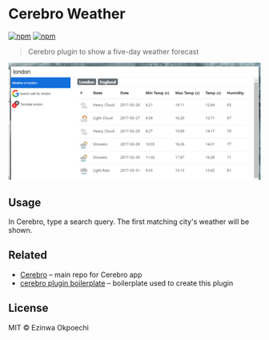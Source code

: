 # Cerebro Weather
[![npm](https://img.shields.io/npm/v/cerebro-weather.svg)](https://www.npmjs.com/package/cerebro-weather)
[![npm](https://img.shields.io/npm/dt/cerebro-weather.svg)](https://www.npmjs.com/package/cerebro-weather)
> Cerebro plugin to show a five-day weather forecast

![](screenshot.png)

## Usage
In Cerebro, type a search query. The first matching city's weather will be shown.

## Related
* [Cerebro](http://github.com/KELiON/cerebro) – main repo for Cerebro app
* [cerebro plugin boilerplate](https://github.com/KELiON/cerebro-plugin) – boilerplate used to create this plugin

## License

MIT © Ezinwa Okpoechi
